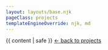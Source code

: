 ```yaml
---
layout: layouts/base.njk
pageClass: projects
templateEngineOverride: njk, md
---
```


<article>
  {{ content | safe }}
  <a class="button" href="/projects">&larr; back to projects</a>
</article>
